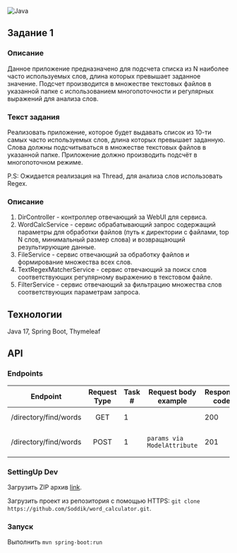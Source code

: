 ![Java](https://img.shields.io/badge/java-%23ED8B00.svg)

## Задание 1

### Описание

Данное приложение предназначено для подсчета списка из N наиболее часто используемых слов, длина
которых превышает заданное значение. Подсчет производится в множестве текстовых файлов в указанной
папке с использованием многопоточности и регулярных выражений для анализа слов.

### Текст задания

Реализовать приложение, которое будет выдавать список из 10-ти самых часто используемых слов, длина
которых превышает
заданную. Слова должны подсчитываться в множестве текстовых файлов в указанной папке. Приложение
должно производить
подсчёт в многопоточном режиме.

P.S: Ожидается реализация на Thread, для анализа слов использовать Regex.

### Описание

1. DirController - контроллер отвечающий за WebUI для сервиса.
2. WordCalcService - сервис обрабатывающий запрос содержащий параметры для обработки файлов
   (путь к директории с файлами, top N слов, минимальный размер слова) и возвращающий результирующие данные.
3. FileService - сервис отвечающий за обработку файлов и формирование множества всех слов.
4. TextRegexMatcherService - сервис отвечающий за поиск слов соответствующих регулярному выражению в текстовом файле.
5. FilterService - сервис отвечающий за фильтрацию множества слов соответствующих параметрам запроса.

## Технологии

Java 17, Spring Boot, Thymeleaf

## API

### Endpoints

| Endpoint              | Request Type | Task # | Request body example        | Response code |                    Description |
|-----------------------|:------------:|--------|-----------------------------|---------------|-------------------------------:|
| /directory/find/words |     GET      | 1      |                             | 200           |          Return view with form |
| /directory/find/words |     POST     | 1      | `params via ModelAttribute` | 201           | Return files processing result |

### SettingUp Dev

Загрузить ZIP архив [link](https://github.com/Soddik/word_calculator/archive/refs/heads/master.zip).

Загрузить проект из репозитория с помощью HTTPS:
`git clone https://github.com/Soddik/word_calculator.git`.

### Запуск

Выполнить ```mvn spring-boot:run``` 
